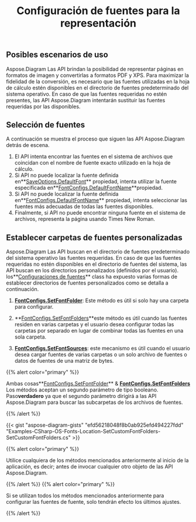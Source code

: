 ﻿---
title: Configuración de fuentes para la representación
type: docs
weight: 10
url: /es/net/configuring-fonts-for-rendering/
---
## **Posibles escenarios de uso**

Aspose.Diagram Las API brindan la posibilidad de representar páginas en formatos de imagen y convertirlas a formatos PDF y XPS. Para maximizar la fidelidad de la conversión, es necesario que las fuentes utilizadas en la hoja de cálculo estén disponibles en el directorio de fuentes predeterminado del sistema operativo. En caso de que las fuentes requeridas no estén presentes, las API Aspose.Diagram intentarán sustituir las fuentes requeridas por las disponibles.

## **Selección de fuentes**

A continuación se muestra el proceso que siguen las API Aspose.Diagram detrás de escena.

1. El API intenta encontrar las fuentes en el sistema de archivos que coincidan con el nombre de fuente exacto utilizado en la hoja de cálculo.
1.  Si API no puede localizar la fuente definida en**[SaveOptions.DefaultFont](https://reference.aspose.com/diagram/net/aspose.diagram.saving/saveoptions/defaultfont/)** propiedad, intenta utilizar la fuente especificada en**[FontConfigs.DefaultFontName](https://reference.aspose.com/diagram/net/aspose.diagram/fontconfigs/defaultfontname/)**propiedad.
1.  Si API no puede localizar la fuente definida en**[FontConfigs.DefaultFontName](https://reference.aspose.com/diagram/net/aspose.diagram/fontconfigs/defaultfontname/)** propiedad, intenta seleccionar las fuentes más adecuadas de todas las fuentes disponibles.
1. Finalmente, si API no puede encontrar ninguna fuente en el sistema de archivos, representa la página usando Times New Roman.

## **Establecer carpetas de fuentes personalizadas**

 Aspose.Diagram Las API buscan en el directorio de fuentes predeterminado del sistema operativo las fuentes requeridas. En caso de que las fuentes requeridas no estén disponibles en el directorio de fuentes del sistema, las API buscan en los directorios personalizados (definidos por el usuario). los**[Configuraciones de fuentes](https://reference.aspose.com/diagram/net/aspose.diagram/fontconfigs/)** class ha expuesto varias formas de establecer directorios de fuentes personalizados como se detalla a continuación.

1. **[FontConfigs.SetFontFolder](https://reference.aspose.com/diagram/net/aspose.diagram/fontconfigs/setfontfolder/)**: Este método es útil si solo hay una carpeta para configurar.

1. **[FontConfigs.SetFontFolders](https://reference.aspose.com/diagram/net/aspose.diagram/fontconfigs/setfontfolders/)**este método es útil cuando las fuentes residen en varias carpetas y el usuario desea configurar todas las carpetas por separado en lugar de combinar todas las fuentes en una sola carpeta.
1. **[FontConfigs.SetFontSources](https://reference.aspose.com/diagram/net/aspose.diagram/fontconfigs/setfontsources/)**: este mecanismo es útil cuando el usuario desea cargar fuentes de varias carpetas o un solo archivo de fuentes o datos de fuentes de una matriz de bytes.

{{% alert color="primary" %}}

 Ambas cosas**[FontConfigs.SetFontFolder](https://reference.aspose.com/diagram/net/aspose.diagram/fontconfigs/setfontfolder/)** & **[FontConfigs.SetFontFolders](https://reference.aspose.com/diagram/net/aspose.diagram/fontconfigs/setfontfolders/)** Los métodos aceptan un segundo parámetro de tipo booleano. Paso**verdadero** ya que el segundo parámetro dirigirá a las API Aspose.Diagram para buscar las subcarpetas de los archivos de fuentes.

{{% /alert %}}

{{< gist "aspose-diagram-gists" "efd56218048f8b0ab925efd494227fdd" "Examples-CSharp-OS-Fonts-Location-SetCustomFontFolders-SetCustomFontFolders.cs" >}}

{{% alert color="primary" %}}

Utilice cualquiera de los métodos mencionados anteriormente al inicio de la aplicación, es decir; antes de invocar cualquier otro objeto de las API Aspose.Diagram.

{{% /alert %}} {{% alert color="primary" %}}

Si se utilizan todos los métodos mencionados anteriormente para configurar las fuentes de fuente, solo tendrán efecto los últimos ajustes.

{{% /alert %}}


